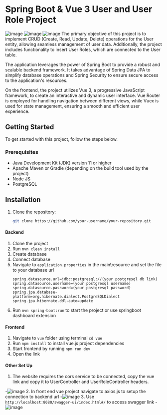 # Spring Boot & Vue 3 User and User Role Project
![image](https://github.com/agungmulia/alfagift-testcode-agungmulia/assets/90015124/0472814f-661f-40d6-b014-ea777a75ffe6)
![image](https://github.com/agungmulia/alfagift-testcode-agungmulia/assets/90015124/bb7d2f77-3d99-463d-94d6-97cbd3f906a9)
![image](https://github.com/agungmulia/alfagift-testcode-agungmulia/assets/90015124/1b83a637-0447-43cb-9137-b3e31e4e4e08)
The primary objective of this project is to implement CRUD (Create, Read, Update, Delete) operations for the User entity, allowing seamless management of user data. Additionally, the project includes functionality to insert User Roles, which are connected to the User table.

The application leverages the power of Spring Boot to provide a robust and scalable backend framework. It takes advantage of Spring Data JPA to simplify database operations and Spring Security to ensure secure access to the application's resources.

On the frontend, the project utilizes Vue 3, a progressive JavaScript framework, to create an interactive and dynamic user interface. Vue Router is employed for handling navigation between different views, while Vuex is used for state management, ensuring a smooth and efficient user experience.

## Getting Started

To get started with this project, follow the steps below.

### Prerequisites

- Java Development Kit (JDK) version 11 or higher
- Apache Maven or Gradle (depending on the build tool used by the project)
- Node JS
- PostgreSQL

## Installation

1. Clone the repository:

   ```bash
   git clone https://github.com/your-username/your-repository.git
   ```
#### Backend
1. Clone the project
2. Run `mvn clean install`
3. Create database
4. Connect database
5. Navigate to `application.properties` in the main\resource and set the file to your database url
   ```
   spring.datasource.url=jdbc:postgresql://(your postgresql db link)
   spring.datasource.username=(your postgresql username)
   spring.datasource.password=(your postgresql password)
   spring.jpa.database-platform=org.hibernate.dialect.PostgreSQLDialect
   spring.jpa.hibernate.ddl-auto=update
   ```
6. Run `mvn spring-boot:run` to start the project or use springboot dashboard extension
#### Frontend
1. Navigate to `vue` folder using terminal `cd vue`
2. Run `npm install` to install vue.js project dependencies
3. Start frontend by running `npm run dev`
4. Open the link

#### Other Set Up
1. The website requires the cors service to be connected, copy the vue link and copy it to UserController and UserRoleController headers.

-![image](https://github.com/agungmulia/alfagift-testcode-agungmulia/assets/90015124/6c7cd228-89a1-4744-9493-df187779a9e1)
2. In front end vue project navigate to axios.js to setup the connection to backend url
-![image](https://github.com/agungmulia/alfagift-testcode-agungmulia/assets/90015124/a8251e50-908e-4f1b-a94d-ba96742d9959)
3. Use `http://localhost:8080/swagger-ui/index.html#/` to access swagger link
-![image](https://github.com/agungmulia/alfagift-testcode-agungmulia/assets/90015124/09fba2b7-243b-4f6f-9e9f-142c4ecd0f36)




